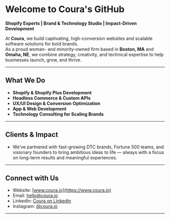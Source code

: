 # Welcome to Coura's GitHub

**Shopify Experts | Brand & Technology Studio | Impact-Driven Development**

At **Coura**, we build captivating, high-conversion websites and scalable software solutions for bold brands.  
As a proud woman- and minority-owned firm based in **Boston, MA** and **Omaha, NE**, we combine strategy, creativity, and technical expertise to help businesses launch, grow, and thrive.

---

## What We Do

- **Shopify & Shopify Plus Development**
- **Headless Commerce & Custom APIs**
- **UX/UI Design & Conversion Optimization**
- **App & Web Development**
- **Technology Consulting for Scaling Brands**

---

## Clients & Impact

- We’ve partnered with fast-growing DTC brands, Fortune 500 teams, and visionary founders to bring ambitious ideas to life — always with a focus on long-term results and meaningful experiences.
---

## Connect with Us

- Website: [www.coura.io](https://www.coura.io)
- Email: hello@coura.io
- LinkedIn: [Coura on LinkedIn](https://www.linkedin.com/company/courallc)
- Instagram: [@coura.io](https://www.instagram.com/coura.io/)

---

